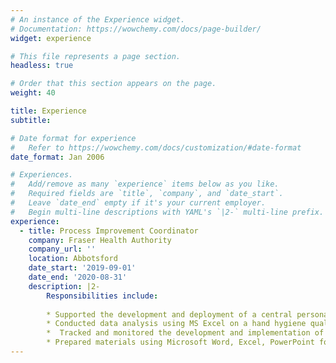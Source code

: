 ```yaml
---
# An instance of the Experience widget.
# Documentation: https://wowchemy.com/docs/page-builder/
widget: experience

# This file represents a page section.
headless: true

# Order that this section appears on the page.
weight: 40

title: Experience
subtitle:

# Date format for experience
#   Refer to https://wowchemy.com/docs/customization/#date-format
date_format: Jan 2006

# Experiences.
#   Add/remove as many `experience` items below as you like.
#   Required fields are `title`, `company`, and `date_start`.
#   Leave `date_end` empty if it's your current employer.
#   Begin multi-line descriptions with YAML's `|2-` multi-line prefix.
experience:
  - title: Process Improvement Coordinator
    company: Fraser Health Authority
    company_url: ''
    location: Abbotsford
    date_start: '2019-09-01'
    date_end: '2020-08-31'
    description: |2-
        Responsibilities include:
        
        * Supported the development and deployment of a central personal protective equipment tracking system during the COVID-19 pandemic to support decision-making for future supply orders
        * Conducted data analysis using MS Excel on a hand hygiene quality improvement project to identify improvements following a hand hygiene intervention and improve MRSA rates
        *  Tracked and monitored the development and implementation of quality improvement initiatives in alignment with Fraser Health’s patient safety priorities
        * Prepared materials using Microsoft Word, Excel, PowerPoint for presentations and workshops to coordinate quality improvement projects following Lean Six Sigma methodology
---
```


